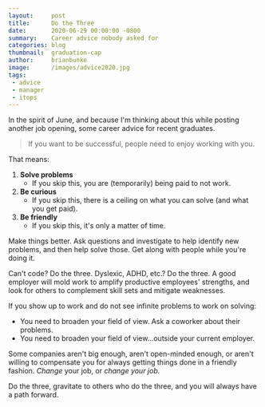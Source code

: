 ```yaml
---
layout:     post
title:      Do the Three
date:       2020-06-29 00:00:00 -0800
summary:    Career advice nobody asked for
categories: blog
thumbnail:  graduation-cap
author:     brianbunke
image:      /images/advice2020.jpg
tags:
 - advice
 - manager
 - itops
---
```


In the spirit of June, and because I'm thinking about this while posting another job opening, some career advice for recent graduates.

> If you want to be successful, people need to enjoy working with you.

That means:

1. **Solve problems**
    - If you skip this, you are (temporarily) being paid to not work.
2. **Be curious**
    - If you skip this, there is a ceiling on what you can solve (and what you get paid).
3. **Be friendly**
    - If you skip this, it's only a matter of time.

Make things better. Ask questions and investigate to help identify new problems, and then help solve those. Get along with people while you're doing it.

Can't code? Do the three. Dyslexic, ADHD, etc.? Do the three. A good employer will mold work to amplify productive employees' strengths, and look for others to complement skill sets and mitigate weaknesses.

If you show up to work and do not see infinite problems to work on solving:

* You need to broaden your field of view. Ask a coworker about their problems.
* You need to broaden your field of view...outside your current employer.

Some companies aren't big enough, aren't open-minded enough, or aren't willing to compensate you for always getting things done in a friendly fashion. _Change_ your job, or _change your job._

Do the three, gravitate to others who do the three, and you will always have a path forward.
